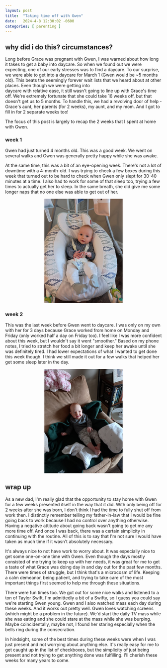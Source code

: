 ```yaml
---
layout: post
title:  "Taking time off with Gwen"
date:   2024-4-8 12:30:02 -0600
categories: [ parenting ]
---
```


## why did i do this? circumstances?
Long before Grace was pregnant with Gwen, I
was warned about how long it takes to 
get a baby into daycare. So when we found
out we were expecting, one of our early
stresses was to find a daycare. To our 
surprise, we were able to get into a daycare
for March 1 (Gwen would be ~5 months old). 
This beats the seemingly forever
wait lists that we heard about at other
places. Even though we were getting into  
daycare with relative ease, it still wasn't
going to line up with Grace's time off. 
We're extremely fortunate that she could
take 16 weeks off, but that doesn't get
us to 5 months. To handle this,
we had a revolving door of help - Grace's 
aunt, her parents (for 2 weeks), my aunt, 
and my mom. And I got to fill in for 
2 separate weeks too! 

The focus of this post is largely to recap
the 2 weeks that I spent at home with Gwen.

### week 1
Gwen had just turned 4 months old. This was
a good week. We went on several walks and Gwen 
was generally pretty happy while she was awake. 

At the same time, this was a bit of an eye-opening
week. There's not a lot of downtime with a 4-month-old. 
I was trying to check a few boxes during this 
week that turned out to be hard to check when
Gwen only slept for 30-40 minutes at a time. I 
also had to work for some of that sleep too, trying a
few times to actually get her to sleep. In the
same breath, she did give me some longer naps
that no one else was able to get out of her.

<p align="center"><img src="/assets/images/gwenInSwingFeb2024.jpg" alt="Gwen hanging out in her swing for some Gwen time. Feb 6, 2024" height="auto" width="50%"></p>

### week 2
This was the last week before Gwen went to
daycare. I was only on my own with her 
for 3 days because Grace worked from home
on Monday and Friday (only worked half a day on 
Friday too). I feel like I was more confident
about this week, but I wouldn't say it went
"smoother." Based on my phone notes, I tried
to stretch her food a bit longer and keep her
awake until she was definitely tired. I 
had lower expectations of what I wanted to 
get done this week though. I think we still made it out 
for a few walks that helped her get some
sleep later in the day.

<p align="center"><img src="/assets/images/homeWithGwenFeb2024.jpg" alt="Gwen smiling on the couch after eating. Feb 27, 2024" height="auto" width="50%"></p>

## wrap up
As a new dad, I'm really glad that the 
opportunity to stay home with Gwen for a few
weeks presented itself in the way that it did.
With only being off for 2 weeks after she
was born, I don't think I had the time to fully
shut off from work then. I distinctly remember
telling my father-in-law that I would be fine
going back to work because I had no control
over anything otherwise. Having a negative 
attitude about going back wasn't going to get me
any more time off. And once I was back, there was
a certain simplicity in continuing with the
routine. All of this is to say that I'm not sure
I would have taken as much time if it wasn't 
absolutely necessary.

It's always nice to not have work to worry about.
It was especially nice to get some one-on-one time
with Gwen. Even though the days mostly consisted 
of me trying to keep up with her needs,
it was great for me to get a taste of what Grace
was doing day in and day out for the past few
months. There were times of struggle,
but I think that's a microcosm of life. Keeping 
a calm demeanor, being patient, and trying to 
take care of the most important things first
seemed to help me through these situations.

There were fun times too. We got out for some
nice walks and listened to a ton of Taylor
Swift. I'm admittedly a bit of a Swifty, so I guess
you could say we're starting Gwen young.
Gwen and I also watched mass each day
during these weeks. And it works out pretty well.
Gwen loves watching screens (which might be a
problem in the future). We'd start the daily TV 
mass while she was eating and she could stare at the
mass while she was burping. Maybe coincidentally,
maybe not, I found her staring especially when the
bells ring during the consecration.

In hindsight,
some of the best times during these weeks were 
when I was just present and not worrying about 
anything else. It's really easy for me to get caught up
in the list of checkboxes, but the simplicity of
just being present and not trying to get anything
done was fulfilling. I'll cherish these
weeks for many years to come. 